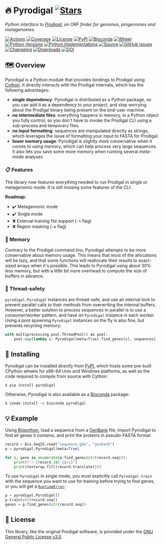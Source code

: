 # 🔥 Pyrodigal [![Stars](https://img.shields.io/github/stars/althonos/pyrodigal.svg?style=social&maxAge=3600&label=Star)](https://github.com/althonos/pyrodigal/stargazers)

*Python interface to [Prodigal](https://github.com/hyattpd/Prodigal/), an ORF
finder for genomes, progenomes and metagenomes.*

[![Actions](https://img.shields.io/github/workflow/status/althonos/pyrodigal/Test/master?logo=github&style=flat-square&maxAge=300)](https://github.com/althonos/pyrodigal/actions)
[![Coverage](https://img.shields.io/codecov/c/gh/althonos/pyrodigal?style=flat-square&maxAge=3600)](https://codecov.io/gh/althonos/pyrodigal/)
[![License](https://img.shields.io/badge/license-GPLv3-blue.svg?style=flat-square&maxAge=2678400)](https://choosealicense.com/licenses/gpl-3.0/)
[![PyPI](https://img.shields.io/pypi/v/pyrodigal.svg?style=flat-square&maxAge=3600)](https://pypi.org/project/pyrodigal)
[![Bioconda](https://img.shields.io/conda/vn/bioconda/pyrodigal?style=flat-square&maxAge=3600)](https://anaconda.org/bioconda/pyrodigal)
[![Wheel](https://img.shields.io/pypi/wheel/pyrodigal.svg?style=flat-square&maxAge=3600)](https://pypi.org/project/pyrodigal/#files)
[![Python Versions](https://img.shields.io/pypi/pyversions/pyrodigal.svg?style=flat-square&maxAge=600)](https://pypi.org/project/pyrodigal/#files)
[![Python Implementations](https://img.shields.io/pypi/implementation/pyrodigal.svg?style=flat-square&maxAge=600&label=impl)](https://pypi.org/project/pyrodigal/#files)
[![Source](https://img.shields.io/badge/source-GitHub-303030.svg?maxAge=2678400&style=flat-square)](https://github.com/althonos/pyrodigal/)
[![GitHub issues](https://img.shields.io/github/issues/althonos/pyrodigal.svg?style=flat-square&maxAge=600)](https://github.com/althonos/pyrodigal/issues)
[![Changelog](https://img.shields.io/badge/keep%20a-changelog-8A0707.svg?maxAge=2678400&style=flat-square)](https://github.com/althonos/pyrodigal.py/blob/master/CHANGELOG.md)
[![Downloads](https://img.shields.io/badge/dynamic/json?style=flat-square&color=303f9f&maxAge=86400&label=downloads&query=%24.total_downloads&url=https%3A%2F%2Fapi.pepy.tech%2Fapi%2Fprojects%2Fpyrodigal)](https://pepy.tech/project/pyrodigal)
[![DOI](https://img.shields.io/badge/doi-10.5281%2Fzenodo.4015169-purple?style=flat-square&maxAge=86400)](https://doi.org/10.5281/zenodo.4015169)


## 🗺️ Overview

Pyrodigal is a Python module that provides bindings to Prodigal using
[Cython](https://cython.org/). It directly interacts with the Prodigal
internals, which has the following advantages:

- **single dependency**: Pyrodigal is distributed as a Python package, so you
  can add it as a dependency to your project, and stop worrying about the
  Prodigal binary being present on the end-user machine.
- **no intermediate files**: everything happens in memory, in a Python object
  you fully control, so you don't have to invoke the Prodigal CLI using a
  sub-process and temporary files.
- **no input formatting**: sequences are manipulated directly as strings, which
  leverages the issue of formatting your input to FASTA for Prodigal.
- **lower memory usage**: Pyrodigal is slightly more conservative when it comes
  to using memory, which can help process very large sequences. It also lets
  you save some more memory when running several *meta*-mode analyses

### 📋 Features

The library now features everything needed to run Prodigal in single or
metagenomic mode. It is still missing some features of the CLI:

**Roadmap**:

- ✔️ Metagenomic mode
- ✔️ Single mode
- ❌ External training file support (`-t` flag)
- ❌ Region masking (`-m` flag)

### 🐏 Memory

Contrary to the Prodigal command line, Pyrodigal attempts to be more conservative
about memory usage. This means that most of the allocations will be lazy, and
that some functions will reallocate their results to exact-sized arrays when
it's possible. This leads to Pyrodigal using about 30% less memory, but with
a little bit more overhead to compute the size of buffers in advance.

### 🧶 Thread-safety

`pyrodigal.Pyrodigal` instances are thread-safe, and use an internal lock to
prevent parallel calls to their methods from overwriting the internal buffers.
However, a better solution to process sequences in parallel is to use a
consumer/worker pattern, and have on `Pyrodigal` instance in each worker.
Using a pool spawning `Pyrodigal` instances on the fly is also fine,
but prevents recycling memory:
```python
with multiprocessing.pool.ThreadPool() as pool:
    pool.map(lambda s: Pyrodigal(meta=True).find_genes(s), sequences)
```

## 🔧 Installing

Pyrodigal can be installed directly from [PyPI](https://pypi.org/project/pyrodigal/),
which hosts some pre-built CPython wheels for x86-64 Unix and Windows platforms,
as well as the code required to compile from source with Cython:
```console
$ pip install pyrodigal
```

Otherwise, Pyrodigal is also available as a [Bioconda](https://bioconda.github.io/)
package:
```console
$ conda install -c bioconda pyrodigal
```

## 💡 Example

Using [Biopython](https://biopython.org/), load a sequence from a
[GenBank](http://www.insdc.org/files/feature_table.html) file, import Pyrodigal
to find all genes it contains, and print the proteins in pseudo-FASTA format:
```python
record = Bio.SeqIO.read("sequence.gbk", "genbank")
p = pyrodigal.Pyrodigal(meta=True)

for i, gene in enumerate(p.find_genes(str(record.seq))):
    print(f"> {record.id}_{i+1}")
    print(textwrap.fill(record.translate()))
```

To use `Pyrodigal` in single mode, you must explicitly call `Pyrodigal.train`
with the sequence you want to use for training before trying to find genes,
or you will get a [`RuntimeError`](https://docs.python.org/3/library/exceptions.html#RuntimeError):
```python
p = pyrodigal.Pyrodigal()
p.train(str(record.seq))
genes = p.find_genes(str(record.seq))
```

## 📜 License

This library, like the original Prodigal software, is provided under the
[GNU General Public License v3.0](https://choosealicense.com/licenses/gpl-3.0/).
